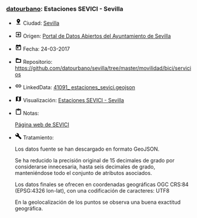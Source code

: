 ### [datourbano](https://github.com/datourbano): Estaciones SEVICI - Sevilla

* ![](https://raw.githubusercontent.com/datourbano/simbologia/master/_/ubicacion_18.png) Ciudad: [Sevilla](https://datourbano.github.io/sevilla)
* ![](https://raw.githubusercontent.com/datourbano/simbologia/master/_/origen_18.png) Origen: [Portal de Datos Abiertos del Ayuntamiento de Sevilla](http://datosabiertos.sevilla.org/dataset/?id=estaciones-sevici)
* ![](https://raw.githubusercontent.com/datourbano/simbologia/master/_/calendario_18.png) Fecha: 24-03-2017
* ![](https://raw.githubusercontent.com/datourbano/simbologia/master/_/carpeta_18.png) Repositorio: https://github.com/datourbano/sevilla/tree/master/movilidad/bici/servicios
* ![](https://raw.githubusercontent.com/datourbano/simbologia/master/_/enlace_18.png) LinkedData: [41091_ estaciones_sevici.geojson](https://raw.githubusercontent.com/datourbano/sevilla/master/movilidad/bici/servicios/41091_estaciones_sevici.geojson)
* ![](https://raw.githubusercontent.com/datourbano/simbologia/master/_/mapa_18.png) Visualización: [Estaciones SEVICI - Sevilla](https://datourbano.github.io/sevilla/movilidad/bici/servicios/41091_estaciones_sevici)
* ![](https://raw.githubusercontent.com/datourbano/simbologia/master/_/notas_18.png) Notas:

  [Página web de SEVICI](http://www.sevici.es/)
* ![](https://raw.githubusercontent.com/datourbano/simbologia/master/_/herramienta_18.png) Tratamiento:

  Los datos fuente se han descargado en formato GeoJSON. 

  Se ha reducido la precisión original de 15 decimales de grado por considerarse innecesaria, hasta seis decimales de grado, manteniéndose todo el conjunto de atributos asociados.

  Los datos finales se ofrecen en coordenadas geográficas OGC CRS:84 (EPSG:4326 lon-lat), con una codificación de caracteres: UTF8

  En la geolocalización de los puntos se observa una buena exactitud geográfica.
